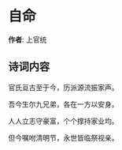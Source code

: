 # 自命

**作者**: 上官统

## 诗词内容

官氏亘古至于今，历派源流振家声。

吾今生尔九兄弟，各在一方以安身。

人人立志守豪富，个个撑持家业均。

但今嘱咐清明节，永世皆临祭视亲。


